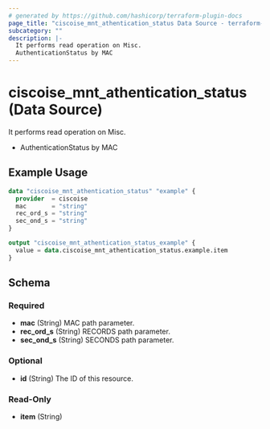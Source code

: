 ```yaml
---
# generated by https://github.com/hashicorp/terraform-plugin-docs
page_title: "ciscoise_mnt_athentication_status Data Source - terraform-provider-ciscoise"
subcategory: ""
description: |-
  It performs read operation on Misc.
  AuthenticationStatus by MAC
---
```


# ciscoise_mnt_athentication_status (Data Source)

It performs read operation on Misc.

- AuthenticationStatus by MAC

## Example Usage

```terraform
data "ciscoise_mnt_athentication_status" "example" {
  provider  = ciscoise
  mac       = "string"
  rec_ord_s = "string"
  sec_ond_s = "string"
}

output "ciscoise_mnt_athentication_status_example" {
  value = data.ciscoise_mnt_athentication_status.example.item
}
```

<!-- schema generated by tfplugindocs -->
## Schema

### Required

- **mac** (String) MAC path parameter.
- **rec_ord_s** (String) RECORDS path parameter.
- **sec_ond_s** (String) SECONDS path parameter.

### Optional

- **id** (String) The ID of this resource.

### Read-Only

- **item** (String)


